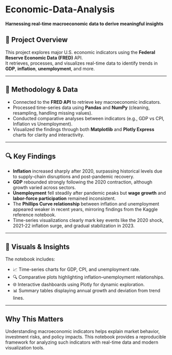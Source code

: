 # Economic-Data-Analysis

**Harnessing real-time macroeconomic data to derive meaningful insights**

## 🧭 Project Overview  
This project explores major U.S. economic indicators using the **Federal Reserve Economic Data (FRED)** API.  
It retrieves, processes, and visualizes real-time data to identify trends in **GDP**, **inflation**, **unemployment**, and more.  


---

## 🧰 Methodology & Data  
- Connected to the **FRED API** to retrieve key macroeconomic indicators.  
- Processed time-series data using **Pandas** and **NumPy** (cleaning, resampling, handling missing values).  
- Conducted comparative analyses between indicators (e.g., GDP vs CPI, Inflation vs Unemployment).  
- Visualized the findings through both **Matplotlib** and **Plotly Express** charts for clarity and interactivity.  

---

## 🔍 Key Findings  
- **Inflation** increased sharply after 2020, surpassing historical levels due to supply-chain disruptions and post-pandemic recovery.  
- **GDP** rebounded strongly following the 2020 contraction, although growth varied across sectors.  
- **Unemployment** fell steadily after pandemic peaks but **wage growth** and **labor-force participation** remained inconsistent.  
- The **Phillips Curve relationship** between inflation and unemployment appeared weaker in recent years, mirroring findings from the Kaggle reference notebook.  
- Time-series visualizations clearly mark key events like the 2020 shock, 2021-22 inflation surge, and gradual stabilization in 2023.  

---

## 🎨 Visuals & Insights  
The notebook includes:  
- 📈 Time-series charts for GDP, CPI, and unemployment rate.  
- 🔍 Comparative plots highlighting inflation–unemployment relationships.  
- 🌐 Interactive dashboards using Plotly for dynamic exploration.  
- 📊 Summary tables displaying annual growth and deviation from trend lines.

---

## Why This Matters

Understanding macroeconomic indicators helps explain market behavior, investment risks, and policy impacts.
This notebook provides a reproducible framework for analyzing such indicators with real-time data and modern visualization tools.
